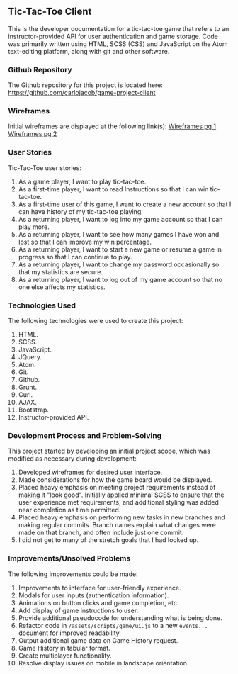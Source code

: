## Tic-Tac-Toe Client
This is the developer documentation for a tic-tac-toe game that refers to an instructor-provided API for user authentication and game storage. Code was primarily written using HTML, SCSS (CSS) and JavaScript on the Atom text-editing platform, along with git and other software.

### Github Repository
The Github repository for this project is located here:
<https://github.com/carlojacob/game-project-client>

### Wireframes
Initial wireframes are displayed at the following link(s):
[Wireframes pg 1](https://i.imgur.com/57lLYj1.jpg)  
[Wireframes pg 2](https://i.imgur.com/kNJprN7.jpg)

### User Stories
Tic-Tac-Toe user stories:
1. As a game player, I want to play tic-tac-toe.
1. As a first-time player, I want to read Instructions so that I can win tic-tac-toe.
1. As a first-time user of this game, I want to create a new account so that I can have history of my tic-tac-toe playing.
1. As a returning player, I want to log into my game account so that I can play more.
1. As a returning player, I want to see how many games I have won and lost so that I can improve my win percentage.
1. As a returning player, I want to start a new game or resume a game in progress so that I can continue to play.
1. As a returning player, I want to change my password occasionally so that my statistics are secure.
1. As a returning player, I want to log out of my game account so that no one else affects my statistics.

### Technologies Used
The following technologies were used to create this project:
1. HTML.
1. SCSS.
1. JavaScript.
1. JQuery.
1. Atom.
1. Git.
1. Github.
1. Grunt.
1. Curl.
1. AJAX.
1. Bootstrap.
1. Instructor-provided API.

### Development Process and Problem-Solving
This project started by developing an initial project scope, which was modified as necessary during development:
1. Developed wireframes for desired user interface.
1. Made considerations for how the game board would be displayed.
1. Placed heavy emphasis on meeting project requirements instead of making it "look good". Initially applied minimal SCSS to ensure that the user experience met requirements, and additional styling was added near completion as time permitted.
1. Placed heavy emphasis on performing new tasks in new branches and making regular commits. Branch names explain what changes were made on that branch, and often include just one commit.
1. I did not get to many of the stretch goals that I had looked up.

### Improvements/Unsolved Problems
The following improvements could be made:
1. Improvements to interface for user-friendly experience.
1. Modals for user inputs (authentication information).
1. Animations on button clicks and game completion, etc.
1. Add display of game instructions to user.
1. Provide additional pseudocode for understanding what is being done.
1. Refactor code in `/assets/scripts/game/ui.js` to a new `events...` document for improved readability.
1. Output additional game data on Game History request.
1. Game History in tabular format.
1. Create multiplayer functionality.
1. Resolve display issues on mobile in landscape orientation.
